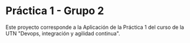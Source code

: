 # Práctica 1 - Grupo 2

Este proyecto corresponde a la Aplicación de la Práctica 1 del curso de la UTN "Devops, integración y agilidad continua".
